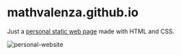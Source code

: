 # mathvalenza.github.io
Just a [personal static web page](https://mathvalenza.github.io) made with HTML and CSS.

![personal-website](https://user-images.githubusercontent.com/34667046/87175632-4c191900-c2af-11ea-8477-ed475d8d020f.gif)
